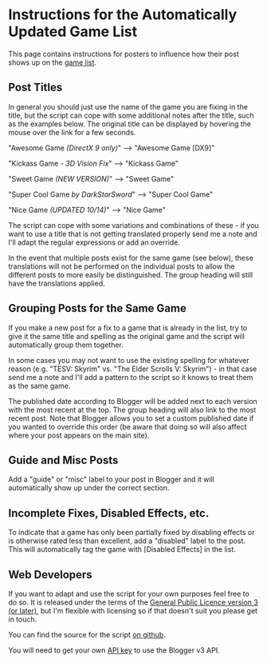 Instructions for the Automatically Updated Game List
====================================================

This page contains instructions for posters to influence how their post shows
up on the [game list][1].

[1]: http://helixmod.blogspot.com/2013/10/game-list-automatically-updated.html

Post Titles
-----------
In general you should just use the name of the game you are fixing in the
title, but the script can cope with some additional notes after the title, such
as the examples below. The original title can be displayed by hovering the
mouse over the link for a few seconds.

"Awesome Game _(DirectX 9 only)_" --> "Awesome Game [DX9]"

"Kickass Game _- 3D Vision Fix_" --> "Kickass Game"

"Sweet Game _(NEW VERSION)_" --> "Sweet Game"

"Super Cool Game _by DarkStarSword_" --> "Super Cool Game"

"Nice Game _(UPDATED 10/14)_" --> "Nice Game"

The script can cope with some variations and combinations of these - if you
want to use a title that is not getting translated properly send me a note and
I'll adapt the regular expressions or add an override.

In the event that multiple posts exist for the same game (see below), these
translations will not be performed on the individual posts to allow the
different posts to more easily be distinguished. The group heading will still
have the translations applied.

Grouping Posts for the Same Game
--------------------------------
If you make a new post for a fix to a game that is already in the list, try to
give it the same title and spelling as the original game and the script will
automatically group them together.

In some cases you may not want to use the existing spelling for whatever reason
(e.g. "TESV: Skyrim" vs. "The Elder Scrolls V: Skyrim") - in that case send me
a note and I'll add a pattern to the script so it knows to treat them as the
same game.

The published date according to Blogger will be added next to each version with
the most recent at the top. The group heading will also link to the most
recent post. Note that Blogger allows you to set a custom published date if you
wanted to override this order (be aware that doing so will also affect where
your post appears on the main site).

Guide and Misc Posts
--------------------
Add a "guide" or "misc" label to your post in Blogger and it will automatically
show up under the correct section.

Incomplete Fixes, Disabled Effects, etc.
----------------------------------------
To indicate that a game has only been partially fixed by disabling effects or
is otherwise rated less than excellent, add a "disabled" label to the post.
This will automatically tag the game with [Disabled Effects] in the list.

Web Developers
--------------
If you want to adapt and use the script for your own purposes feel free to do
so. It is released under the terms of the [General Public Licence version
3 (or later)][2], but I'm flexible with licensing so if that doesn't suit you
please get in touch.

You can find the source for the script [on github][3].

You will need to get your own [API key][4] to use the Blogger v3 API.

[2]: https://www.gnu.org/licenses/gpl.html
[3]: https://github.com/DarkStarSword/3d-fixes/tree/master/__game_list__
[4]: https://developers.google.com/blogger/docs/3.0/using#APIKey
